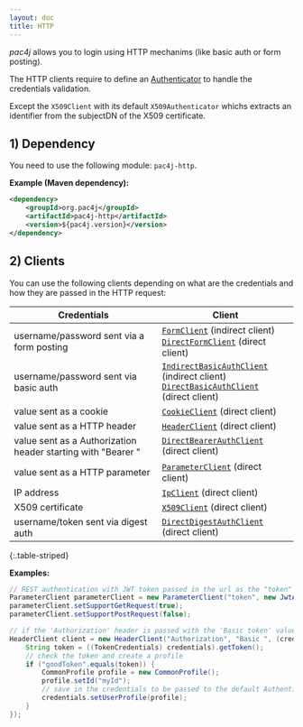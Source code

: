 ```yaml
---
layout: doc
title: HTTP
---
```


*pac4j* allows you to login using HTTP mechanims (like basic auth or form posting).

The HTTP clients require to define an [Authenticator](../authenticators.html) to handle the credentials validation.

Except the `X509Client` with its default `X509Authenticator` whichs extracts an identifier from the subjectDN of the X509 certificate.


## 1) Dependency

You need to use the following module: `pac4j-http`.

**Example (Maven dependency):**

```xml
<dependency>
    <groupId>org.pac4j</groupId>
    <artifactId>pac4j-http</artifactId>
    <version>${pac4j.version}</version>
</dependency>
```

## 2) Clients

You can use the following clients depending on what are the credentials and how they are passed in the HTTP request:

| Credentials | Client |
|-------------|--------|
| username/password sent via a form posting | [`FormClient`](https://github.com/pac4j/pac4j/blob/master/pac4j-http/src/main/java/org/pac4j/http/client/indirect/FormClient.java)  (indirect client)<br />[`DirectFormClient`](https://github.com/pac4j/pac4j/blob/master/pac4j-http/src/main/java/org/pac4j/http/client/direct/DirectFormClient.java) (direct client) |
| username/password sent via basic auth | [`IndirectBasicAuthClient`](https://github.com/pac4j/pac4j/blob/master/pac4j-http/src/main/java/org/pac4j/http/client/indirect/IndirectBasicAuthClient.java) (indirect client)<br />[`DirectBasicAuthClient`](https://github.com/pac4j/pac4j/blob/master/pac4j-http/src/main/java/org/pac4j/http/client/direct/DirectBasicAuthClient.java) (direct client) |
| value sent as a cookie | [`CookieClient`](https://github.com/pac4j/pac4j/blob/master/pac4j-http/src/main/java/org/pac4j/http/client/direct/CookieClient.java) (direct client) |
| value sent as a HTTP header | [`HeaderClient`](https://github.com/pac4j/pac4j/blob/master/pac4j-http/src/main/java/org/pac4j/http/client/direct/HeaderClient.java) (direct client) |
| value sent as a Authorization header starting with "Bearer " | [`DirectBearerAuthClient`](https://github.com/pac4j/pac4j/blob/master/pac4j-http/src/main/java/org/pac4j/http/client/direct/DirectBearerAuthClient.java) (direct client) |
| value sent as a HTTP parameter | [`ParameterClient`](https://github.com/pac4j/pac4j/blob/master/pac4j-http/src/main/java/org/pac4j/http/client/direct/ParameterClient.java) (direct client) |
| IP address | [`IpClient`](https://github.com/pac4j/pac4j/blob/master/pac4j-http/src/main/java/org/pac4j/http/client/direct/IpClient.java) (direct client) |
| X509 certificate | [`X509Client`](https://github.com/pac4j/pac4j/blob/master/pac4j-http/src/main/java/org/pac4j/http/client/direct/X509Client.java) (direct client) |
| username/token sent via digest auth | [`DirectDigestAuthClient`](https://github.com/pac4j/pac4j/blob/master/pac4j-http/src/main/java/org/pac4j/http/client/direct/DirectDigestAuthClient.java) (direct client) |
{:.table-striped}

**Examples:**

```java
// REST authentication with JWT token passed in the url as the "token" parameter
ParameterClient parameterClient = new ParameterClient("token", new JwtAuthenticator(salt));
parameterClient.setSupportGetRequest(true);
parameterClient.setSupportPostRequest(false);

// if the 'Authorization' header is passed with the 'Basic token' value
HeaderClient client = new HeaderClient("Authorization", "Basic ", (credentials, ctx) -> {
    String token = ((TokenCredentials) credentials).getToken();
    // check the token and create a profile
    if ("goodToken".equals(token)) {
        CommonProfile profile = new CommonProfile();
        profile.setId("myId");
        // save in the credentials to be passed to the default AuthenticatorProfileCreator
        credentials.setUserProfile(profile);
    }
});
```
